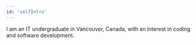 ```yaml
---
id: 'selfIntro'
---
```


I am an IT undergraduate in Vancouver, Canada, with an interest in coding and software development.
